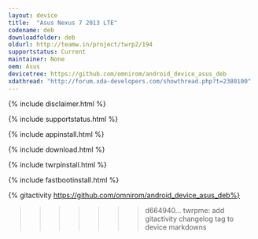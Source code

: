 ```yaml
---
layout: device
title:  "Asus Nexus 7 2013 LTE"
codename: deb
downloadfolder: deb
oldurl: http://teamw.in/project/twrp2/194
supportstatus: Current
maintainer: None
oem: Asus
devicetree: https://github.com/omnirom/android_device_asus_deb
xdathread: "http://forum.xda-developers.com/showthread.php?t=2380100"
---
```


{% include disclaimer.html %}

{% include supportstatus.html %}

{% include appinstall.html %}

{% include download.html %}

{% include twrpinstall.html %}

{% include fastbootinstall.html %}

{% gitactivity  https://github.com/omnirom/android_device_asus_deb%}
>>>>>>> d664940... twrpme: add gitactivity changelog tag to device markdowns
